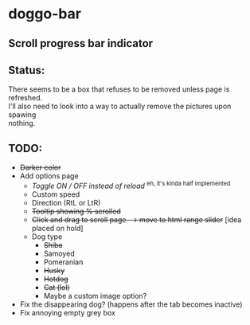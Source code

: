 # doggo-bar
Scroll progress bar indicator
---

## Status:
There seems to be a box that refuses to be removed unless page is refreshed.  
I'll also need to look into a way to actually remove the pictures upon spawing  
nothing.

## TODO:

* ~~Darker color~~
* Add options page
  * *Toggle ON / OFF instead of reload* <sup>eh, it's kinda half implemented</sup>
  * Custom speed
  * Direction (RtL or LtR)
  * ~~Tooltip showing % scrolled~~
  * ~~Click and drag to scroll page --> move to html range slider~~ [idea placed on hold]
  * Dog type
    * ~~Shiba~~
    * Samoyed
    * Pomeranian
    * ~~Husky~~
    * ~~Hotdog~~
    * ~~Cat (lol)~~
    * Maybe a custom image option?
* Fix the disappearing dog? (happens after the tab becomes inactive)
* Fix annoying empty grey box
